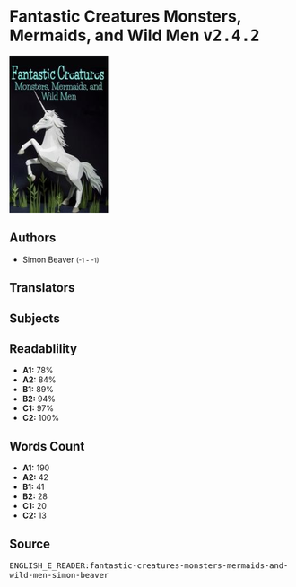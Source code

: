 # Fantastic Creatures Monsters, Mermaids, and Wild Men <kbd>v2.4.2</kbd>

![](./cover.medium.jpg "")

## Authors


 - Simon Beaver <small>(-1 - -1)</small>

## Translators



## Subjects



## Readablility


 - **A1:** 78%
 - **A2:** 84%
 - **B1:** 89%
 - **B2:** 94%
 - **C1:** 97%
 - **C2:** 100%

## Words Count


 - **A1:** 190
 - **A2:** 42
 - **B1:** 41
 - **B2:** 28
 - **C1:** 20
 - **C2:** 13

## Source


<kbd>ENGLISH_E_READER:fantastic-creatures-monsters-mermaids-and-wild-men-simon-beaver</kbd>
